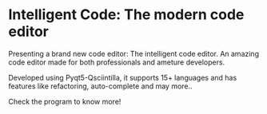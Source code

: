 # Intelligent Code: The modern code editor

Presenting a brand new code editor: The intelligent code editor. An amazing code editor made for both professionals and ameture developers. 

Developed using Pyqt5-Qsciintilla, it supports 15+ languages and has features like refactoring, auto-complete and may more..


Check the program to know more!
